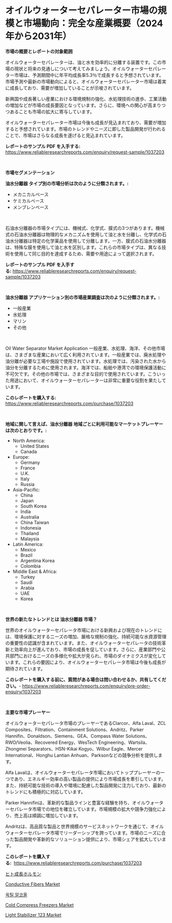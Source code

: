 <p><h1>オイルウォーターセパレーター市場の規模と市場動向：完全な産業概要（2024年から2031年）</h1></p><p><strong>市場の概要とレポートの対象範囲</strong></p>
<p><p>オイルウォーターセパレーターは、油と水を効率的に分離する装置です。この市場の現状と将来の見通しについて考えてみましょう。オイルウォーターセパレーター市場は、予測期間中に年平均成長率5.3％で成長すると予想されています。市場予測や最新の市場動向によると、オイルウォーターセパレーター市場は着実に成長しており、需要が増加していることが示唆されています。</p><p>新興国や成長著しい産業における環境規制の強化、水処理技術の進歩、工業活動の増加などが市場の成長要因となっています。さらに、環境への関心が高まりつつあることも市場の拡大に寄与しています。</p><p>オイルウォーターセパレーター市場は今後も成長が見込まれており、需要が増加すると予想されています。市場のトレンドやニーズに即した製品開発が行われることで、市場はさらなる成長を遂げると見込まれています。</p></p>
<p><strong>レポートのサンプル PDF を入手する:</strong> <a href="https://www.reliableresearchreports.com/enquiry/request-sample/1037203">https://www.reliableresearchreports.com/enquiry/request-sample/1037203</a></p>
<p>&nbsp;</p>
<p><strong>市場セグメンテーション</strong></p>
<p><strong>油水分離器 タイプ別の市場分析は次のように分類されます。:</strong></p>
<p><ul><li>メカニカルベース</li><li>ケミカルベース</li><li>メンブレンベース</li></ul></p>
<p>&nbsp;</p>
<p><p>石油水分離器の市場タイプには、機械式、化学式、膜式の3つがあります。機械式の石油水分離器は物理的なメカニズムを使用して油と水を分離し、化学式の石油水分離器は特定の化学薬品を使用して分離します。一方、膜式の石油水分離器は、特殊な膜を使用して油と水を区別します。これらの市場タイプは、異なる技術を使用して同じ目的を達成するため、需要や用途によって選択されます。</p></p>
<p><strong>レポートのサンプル PDF を入手する:</strong>&nbsp;<a href="https://www.reliableresearchreports.com/enquiry/request-sample/1037203">https://www.reliableresearchreports.com/enquiry/request-sample/1037203</a></p>
<p>&nbsp;</p>
<p><strong> 油水分離器 アプリケーション別の市場産業調査は次のように分類されます。:</strong></p>
<p><ul><li>一般産業</li><li>水処理</li><li>マリン</li><li>その他</li></ul></p>
<p>&nbsp;</p>
<p><p>Oil Water Separator Market Application 一般産業、水処理、海洋、その他市場は、さまざまな産業において広く利用されています。一般産業では、廃水処理や油分離が必要な工場や施設で使用されています。水処理では、汚染された水から油分を分離するために使用されます。海洋では、船舶や港湾での環境保護活動に不可欠です。その他の市場では、さまざまな目的で使用されています。こういった用途において、オイルウォーターセパレーターは非常に重要な役割を果たしています。</p></p>
<p><strong>このレポートを購入する:</strong>&nbsp; <a href="https://www.reliableresearchreports.com/purchase/1037203">https://www.reliableresearchreports.com/purchase/1037203</a></p>
<p>&nbsp;</p>
<p><strong>地域に関して言えば、油水分離器 地域ごとに利用可能なマーケットプレーヤーは次のとおりです。:</strong></p>
<p><ul>
    <li>
        North America:
        <ul>
            <li>United States</li>
            <li>Canada</li>
        </ul>
    </li>
    <li>
        Europe:
        <ul>
            <li>Germany</li>
            <li>France</li>
            <li>U.K.</li>
            <li>Italy</li>
            <li>Russia</li>
        </ul>
    </li>
    <li>
        Asia-Pacific:
        <ul>
            <li>China</li>
            <li>Japan</li>
            <li>South Korea</li>
            <li>India</li>
            <li>Australia</li>
            <li>China Taiwan</li>
            <li>Indonesia</li>
            <li>Thailand</li>
            <li>Malaysia</li>
        </ul>
    </li>
    <li>
        Latin America:
        <ul>
            <li>Mexico</li>
            <li>Brazil</li>
            <li>Argentina Korea</li>
            <li>Colombia</li>
        </ul>
    </li>
    <li>
        Middle East & Africa:
        <ul>
            <li>Turkey</li>
            <li>Saudi</li>
            <li>Arabia</li>
            <li>UAE</li>
            <li>Korea</li>
        </ul>
    </li>
    </ul></p>
<p>&nbsp;</p>
<p><strong>世界の新たなトレンドとは 油水分離器 市場？</strong></p>
<p><p>世界のオイルウォーターセパレータ市場における新興および現在のトレンドには、環境保護に対するニーズの増加、厳格な規制の強化、持続可能な水資源管理の重要性の認識が含まれています。また、オイルウォーターセパレータの技術革新と効率向上が進んでおり、市場の成長を促しています。さらに、産業部門や公共部門におけるニーズの多様化や拡大が見られ、市場のダイナミクスが変化しています。これらの要因により、オイルウォーターセパレータ市場は今後も成長が期待されています。</p></p>
<p><strong>このレポートを購入する前に、質問がある場合は問い合わせるか、共有してください。</strong>- <a href="https://www.reliableresearchreports.com/enquiry/pre-order-enquiry/1037203">https://www.reliableresearchreports.com/enquiry/pre-order-enquiry/1037203</a></p>
<p>&nbsp;</p>
<p><strong>主要な市場プレーヤー</strong></p>
<p><p>オイルウォーターセパレータ市場のプレーヤーであるClarcor、Alfa Laval、ZCL Composites、Filtration、Containment Solutions、Andritz、Parker Hannifin、Donaldson、Siemens、GEA、Compass Water Solutions、RWO/Veolia、Recovered Energy、WesTech Engineering、Wartsila、Zhongmei Separators、HSN-Kikai Kogyo、Wilbur Eagle、Mercer International、Honghu Lantian Anhuan、Parksonなどの競争分析を提供します。</p><p>Alfa Lavalは、オイルウォーターセパレータ市場においてトッププレーヤーの一つであり、エネルギー効率の高い製品の提供により市場成長を牽引しています。また、持続可能な技術の導入や環境に配慮した製品開発に注力しており、最新のトレンドにも積極的に対応しています。</p><p>Parker Hannifinは、革新的な製品ラインと豊富な経験を持ち、オイルウォーターセパレータ市場での地位を確立しています。市場規模の拡大や競争力強化により、売上高は順調に増加しています。</p><p>Andritzは、高品質な製品と世界規模のサービスネットワークを通じて、オイルウォーターセパレータ市場でリーダーシップを誇っています。市場のニーズに合った製品開発や革新的なソリューション提供により、市場シェアを拡大しています。</p></p>
<p><strong>このレポートを購入する:</strong>&nbsp;&nbsp;<a href="https://www.reliableresearchreports.com/purchase/1037203">https://www.reliableresearchreports.com/purchase/1037203</a></p>
<p><p><a href="https://github.com/lababdou/Market-Research-Report-List-2/blob/main/3173997189793.md">ヒト成長ホルモン</a></p><p><a href="https://github.com/globismark/Market-Research-Report-List-2/blob/main/conductive-fibers-market.md">Conductive Fibers Market</a></p><p><a href="https://github.com/vsoq0zknh59/Market-Research-Report-List-1/blob/main/4894129189669.md">옥틸 알코올</a></p><p><a href="https://issuu.com/reportprime-2/docs/cold-compress-freezers-market-size-2030.pptx">Cold Compress Freezers Market</a></p><p><a href="https://three-jumbo-f6d.notion.site/Global-Light-Stabilizer-123-Market-by-Types-Applications-and-Major-Players-with-Regional-Growth-R-5ec70a4e79014bb8b7deea4364483395">Light Stabilizer 123 Market</a></p></p>